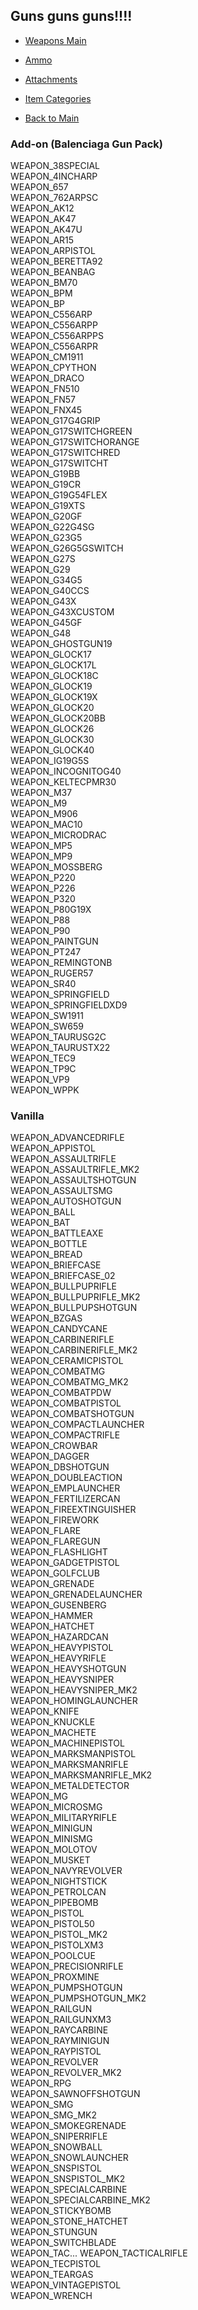## Guns guns guns!!!!

- [Weapons Main](../weapons.md)
- [Ammo](../ammo/ammo.md)
- [Attachments](../attachments/attachments.md)

- [Item Categories](../../ITEMS.md)
- [Back to Main](../../../README.md)

### Add-on (Balenciaga Gun Pack)

WEAPON_38SPECIAL  
WEAPON_4INCHARP  
WEAPON_657  
WEAPON_762ARPSC  
WEAPON_AK12  
WEAPON_AK47  
WEAPON_AK47U  
WEAPON_AR15  
WEAPON_ARPISTOL  
WEAPON_BERETTA92  
WEAPON_BEANBAG  
WEAPON_BM70  
WEAPON_BPM  
WEAPON_BP  
WEAPON_C556ARP  
WEAPON_C556ARPP  
WEAPON_C556ARPPS  
WEAPON_C556ARPR  
WEAPON_CM1911  
WEAPON_CPYTHON  
WEAPON_DRACO  
WEAPON_FN510  
WEAPON_FN57  
WEAPON_FNX45  
WEAPON_G17G4GRIP  
WEAPON_G17SWITCHGREEN  
WEAPON_G17SWITCHORANGE  
WEAPON_G17SWITCHRED  
WEAPON_G17SWITCHT  
WEAPON_G19BB  
WEAPON_G19CR  
WEAPON_G19G54FLEX  
WEAPON_G19XTS  
WEAPON_G20GF  
WEAPON_G22G4SG  
WEAPON_G23G5  
WEAPON_G26G5GSWITCH  
WEAPON_G27S  
WEAPON_G29  
WEAPON_G34G5  
WEAPON_G40CCS  
WEAPON_G43X  
WEAPON_G43XCUSTOM  
WEAPON_G45GF  
WEAPON_G48  
WEAPON_GHOSTGUN19  
WEAPON_GLOCK17  
WEAPON_GLOCK17L  
WEAPON_GLOCK18C  
WEAPON_GLOCK19  
WEAPON_GLOCK19X  
WEAPON_GLOCK20  
WEAPON_GLOCK20BB  
WEAPON_GLOCK26  
WEAPON_GLOCK30  
WEAPON_GLOCK40  
WEAPON_IG19G5S  
WEAPON_INCOGNITOG40  
WEAPON_KELTECPMR30  
WEAPON_M37  
WEAPON_M9  
WEAPON_M906  
WEAPON_MAC10  
WEAPON_MICRODRAC  
WEAPON_MP5  
WEAPON_MP9  
WEAPON_MOSSBERG  
WEAPON_P220  
WEAPON_P226  
WEAPON_P320  
WEAPON_P80G19X  
WEAPON_P88  
WEAPON_P90  
WEAPON_PAINTGUN  
WEAPON_PT247  
WEAPON_REMINGTONB  
WEAPON_RUGER57  
WEAPON_SR40  
WEAPON_SPRINGFIELD  
WEAPON_SPRINGFIELDXD9  
WEAPON_SW1911  
WEAPON_SW659  
WEAPON_TAURUSG2C  
WEAPON_TAURUSTX22  
WEAPON_TEC9  
WEAPON_TP9C  
WEAPON_VP9  
WEAPON_WPPK

### Vanilla

WEAPON_ADVANCEDRIFLE  
WEAPON_APPISTOL  
WEAPON_ASSAULTRIFLE  
WEAPON_ASSAULTRIFLE_MK2  
WEAPON_ASSAULTSHOTGUN  
WEAPON_ASSAULTSMG  
WEAPON_AUTOSHOTGUN  
WEAPON_BALL  
WEAPON_BAT  
WEAPON_BATTLEAXE  
WEAPON_BOTTLE  
WEAPON_BREAD  
WEAPON_BRIEFCASE  
WEAPON_BRIEFCASE_02  
WEAPON_BULLPUPRIFLE  
WEAPON_BULLPUPRIFLE_MK2  
WEAPON_BULLPUPSHOTGUN  
WEAPON_BZGAS  
WEAPON_CANDYCANE  
WEAPON_CARBINERIFLE  
WEAPON_CARBINERIFLE_MK2  
WEAPON_CERAMICPISTOL  
WEAPON_COMBATMG  
WEAPON_COMBATMG_MK2  
WEAPON_COMBATPDW  
WEAPON_COMBATPISTOL  
WEAPON_COMBATSHOTGUN  
WEAPON_COMPACTLAUNCHER  
WEAPON_COMPACTRIFLE  
WEAPON_CROWBAR  
WEAPON_DAGGER  
WEAPON_DBSHOTGUN  
WEAPON_DOUBLEACTION  
WEAPON_EMPLAUNCHER  
WEAPON_FERTILIZERCAN  
WEAPON_FIREEXTINGUISHER  
WEAPON_FIREWORK  
WEAPON_FLARE  
WEAPON_FLAREGUN  
WEAPON_FLASHLIGHT  
WEAPON_GADGETPISTOL  
WEAPON_GOLFCLUB  
WEAPON_GRENADE  
WEAPON_GRENADELAUNCHER  
WEAPON_GUSENBERG  
WEAPON_HAMMER  
WEAPON_HATCHET  
WEAPON_HAZARDCAN  
WEAPON_HEAVYPISTOL  
WEAPON_HEAVYRIFLE  
WEAPON_HEAVYSHOTGUN  
WEAPON_HEAVYSNIPER  
WEAPON_HEAVYSNIPER_MK2  
WEAPON_HOMINGLAUNCHER  
WEAPON_KNIFE  
WEAPON_KNUCKLE  
WEAPON_MACHETE  
WEAPON_MACHINEPISTOL  
WEAPON_MARKSMANPISTOL  
WEAPON_MARKSMANRIFLE  
WEAPON_MARKSMANRIFLE_MK2  
WEAPON_METALDETECTOR  
WEAPON_MG  
WEAPON_MICROSMG  
WEAPON_MILITARYRIFLE  
WEAPON_MINIGUN  
WEAPON_MINISMG  
WEAPON_MOLOTOV  
WEAPON_MUSKET  
WEAPON_NAVYREVOLVER  
WEAPON_NIGHTSTICK  
WEAPON_PETROLCAN  
WEAPON_PIPEBOMB  
WEAPON_PISTOL  
WEAPON_PISTOL50  
WEAPON_PISTOL_MK2  
WEAPON_PISTOLXM3  
WEAPON_POOLCUE  
WEAPON_PRECISIONRIFLE  
WEAPON_PROXMINE  
WEAPON_PUMPSHOTGUN  
WEAPON_PUMPSHOTGUN_MK2  
WEAPON_RAILGUN  
WEAPON_RAILGUNXM3  
WEAPON_RAYCARBINE  
WEAPON_RAYMINIGUN  
WEAPON_RAYPISTOL  
WEAPON_REVOLVER  
WEAPON_REVOLVER_MK2  
WEAPON_RPG  
WEAPON_SAWNOFFSHOTGUN  
WEAPON_SMG  
WEAPON_SMG_MK2  
WEAPON_SMOKEGRENADE  
WEAPON_SNIPERRIFLE  
WEAPON_SNOWBALL  
WEAPON_SNOWLAUNCHER  
WEAPON_SNSPISTOL  
WEAPON_SNSPISTOL_MK2  
WEAPON_SPECIALCARBINE  
WEAPON_SPECIALCARBINE_MK2  
WEAPON_STICKYBOMB  
WEAPON_STONE_HATCHET  
WEAPON_STUNGUN  
WEAPON_SWITCHBLADE  
WEAPON_TAC... WEAPON_TACTICALRIFLE  
WEAPON_TECPISTOL  
WEAPON_TEARGAS  
WEAPON_VINTAGEPISTOL  
WEAPON_WRENCH
